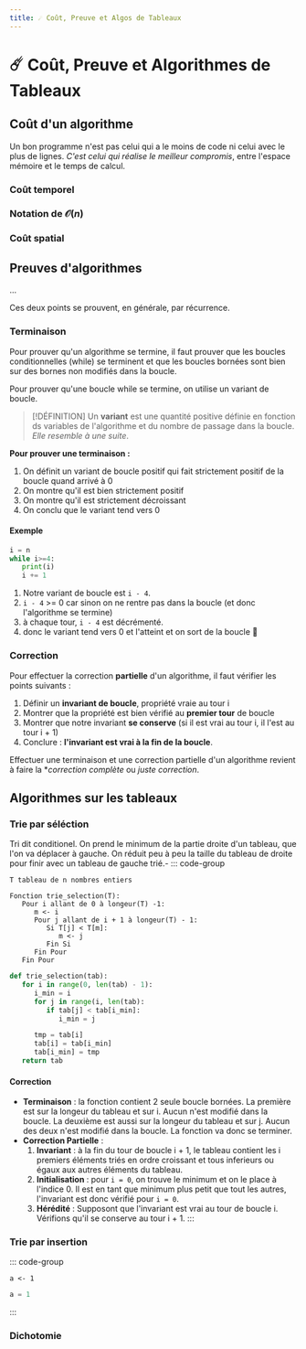 ```yaml
---
title: ☄️ Coût, Preuve et Algos de Tableaux
---
```

# ☄️ Coût, Preuve et Algorithmes de Tableaux

## Coût d'un algorithme

Un bon programme n'est pas celui qui a le moins de code ni celui avec le plus de lignes. *C'est celui qui réalise le meilleur compromis*, entre l'espace mémoire et le temps de calcul.

### Coût temporel
### Notation de $\mathcal{O}(n)$

### Coût spatial

## Preuves d'algorithmes

...

Ces deux points se prouvent, en générale, par récurrence.

### Terminaison

Pour prouver qu'un algorithme se termine, il faut prouver que les boucles conditionnelles (while) se terminent et que les boucles bornées sont bien sur des bornes non modifiés dans la boucle.

Pour prouver qu'une boucle while se termine, on utilise un variant de boucle.

> [!DÉFINITION]
> Un **variant** est une quantité positive définie en fonction ds variables de l'algorithme et du nombre de passage dans la boucle. *Elle resemble à une suite*.

**Pour prouver une terminaison :**
1. On définit un variant de boucle positif qui fait strictement positif de la boucle quand arrivé à 0
2. On montre qu'il est bien strictement positif
3. On montre qu'il est strictement décroissant
4. On conclu que le variant tend vers 0

#### Exemple

```python
i = n
while i>=4:
   print(i)
   i += 1
```

1. Notre variant de boucle est `i - 4`.
2. `i - 4` >= 0 car sinon on ne rentre pas dans la boucle (et donc l'algorithme se termine)
3. à chaque tour, `i - 4` est décrémenté. 
4. donc le variant tend vers 0 et l'atteint et on sort de la boucle 🥳

### Correction
Pour effectuer la correction **partielle** d'un algorithme, il faut vérifier les points suivants :

1. Définir un **invariant de boucle**, propriété vraie au tour i
2. Montrer que la propriété est bien vérifié au **premier tour** de boucle
3. Montrer que notre invariant **se conserve** (si il est vrai au tour i, il l'est au tour i + 1)
4. Conclure : **l'invariant est vrai à la fin de la boucle**.

Effectuer une terminaison et une correction partielle d'un algorithme revient à faire la **correction complète* ou *juste correction*.

## Algorithmes sur les tableaux
### Trie par séléction
Tri dit conditionel. On prend le minimum de la partie droite d'un tableau, que l'on va déplacer à gauche. On réduit peu à peu la taille du tableau de droite pour finir avec un tableau de gauche trié.-
::: code-group

```pseudo-code [Pseudo-Code]
T tableau de n nombres entiers

Fonction trie_selection(T):
   Pour i allant de 0 à longeur(T) -1:
      m <- i
      Pour j allant de i + 1 à longeur(T) - 1:
         Si T[j] < T[m]:
            m <- j
         Fin Si
      Fin Pour
   Fin Pour
```

```python [Python]
def trie_selection(tab):
   for i in range(0, len(tab) - 1):
      i_min = i
      for j in range(i, len(tab):
         if tab[j] < tab[i_min]:
            i_min = j

      tmp = tab[i]
      tab[i] = tab[i_min]
      tab[i_min] = tmp
   return tab
```
#### Correction
- **Terminaison** : la fonction contient 2 seule boucle bornées. La première est sur la longeur du tableau et sur i. Aucun n'est modifié dans la boucle. La deuxième est aussi sur la longeur du tableau et sur j. Aucun des deux n'est modifié dans la boucle. La fonction va donc se terminer.
- **Correction Partielle** :
   1. **Invariant** : à la fin du tour de boucle i + 1, le tableau contient les i premiers éléments triés en ordre croissant et tous inferieurs ou égaux aux autres éléments du tableau.
   2. **Initialisation** : pour `i = 0`, on trouve le minimum et on le place à l'indice 0. Il est en tant que minimum plus petit que tout les autres, l'invariant est donc vérifié pour `i = 0`.
   3. **Hérédité** : Supposont que l'invariant est vrai au tour de boucle i. Vérifions qu'il se conserve au tour i + 1.
:::
### Trie par insertion

::: code-group

```pseudo-code [Pseudo-Code]
a <- 1
```

```python [Python]
a = 1
```

:::
### Dichotomie
